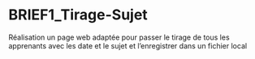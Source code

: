 # BRIEF1_Tirage-Sujet
Réalisation un page web adaptée pour passer le tirage de tous les apprenants avec les date et le sujet et l’enregistrer dans un fichier local

